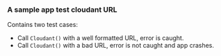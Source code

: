 ### A sample app test cloudant URL

Contains two test cases:

  - Call `Cloudant()` with a well formatted URL, error is caught.
  - Call `Cloudant()` with a bad URL, error is not caught and app crashes.
